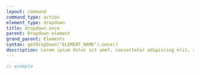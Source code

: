 ```yaml
---
layout: command
command_type: action
element_type: dropdown
title: dropdown.once
parent: Dropdown element
grand_parent: Elements
syntax: getDropDown("ELEMENT_NAME").once()
description: Lorem ipsum dolor sit amet, consectetur adipiscing elit, sed do eiusmod tempor incididunt ut labore et dolore magna aliqua. Ut enim ad minim veniam, quis nostrud exercitation ullamco laboris nisi ut aliquip ex ea commodo consequat.
---
```


```javascript
// example
```